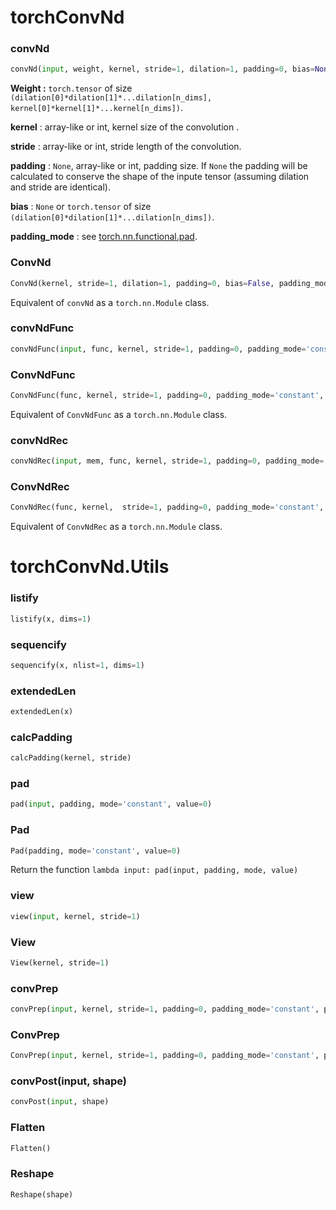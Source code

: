 # torchConvNd

### convNd
```python
convNd(input, weight, kernel, stride=1, dilation=1, padding=0, bias=None, padding_mode='constant', padding_value=0)
```

__Weight :__ `torch.tensor` of size `(dilation[0]*dilation[1]*...dilation[n_dims], kernel[0]*kernel[1]*...kernel[n_dims])`.

__kernel__ : array-like or int, kernel size of the  convolution .

__stride__ : array-like or int, stride length of the convolution.

__padding__ : `None`, array-like or int, padding size. If `None` the padding will be calculated to conserve the shape of the inpute tensor (assuming dilation and stride are identical).

__bias__ : `None` or `torch.tensor` of size `(dilation[0]*dilation[1]*...dilation[n_dims])`.

__padding\_mode__ : see [torch.nn.functional.pad](https://pytorch.org/docs/stable/nn.functional.html#pad).

### ConvNd
```python
ConvNd(kernel, stride=1, dilation=1, padding=0, bias=False, padding_mode='constant', padding_value=0)
```

Equivalent of `convNd` as a `torch.nn.Module` class.

### convNdFunc
```python
convNdFunc(input, func, kernel, stride=1, padding=0, padding_mode='constant', padding_value=0, *args)
```

### ConvNdFunc
```python
ConvNdFunc(func, kernel, stride=1, padding=0, padding_mode='constant', padding_value=0)
```

Equivalent of `ConvNdFunc` as a `torch.nn.Module` class.

### convNdRec
```python
convNdRec(input, mem, func, kernel, stride=1, padding=0, padding_mode='constant', padding_value=0, *args)
```

### ConvNdRec
```python
ConvNdRec(func, kernel,  stride=1, padding=0, padding_mode='constant', padding_value=0)
```

Equivalent of `ConvNdRec` as a `torch.nn.Module` class.

# torchConvNd.Utils

### listify
```python
listify(x, dims=1)
```

### sequencify
```python
sequencify(x, nlist=1, dims=1)
```

### extendedLen
```python
extendedLen(x)
```

### calcPadding
```python
calcPadding(kernel, stride)
```

### pad
```python
pad(input, padding, mode='constant', value=0)
```

### Pad
```python
Pad(padding, mode='constant', value=0)
```

Return the function `lambda input: pad(input, padding, mode, value)`

### view
```python
view(input, kernel, stride=1)
```

### View
```python
View(kernel, stride=1)
```

### convPrep
```python
convPrep(input, kernel, stride=1, padding=0, padding_mode='constant', padding_value=0)
```

### ConvPrep
```python
ConvPrep(input, kernel, stride=1, padding=0, padding_mode='constant', padding_value=0)
```

### convPost(input, shape)
```python
convPost(input, shape)
```

### Flatten
```python
Flatten()
```

### Reshape
```python
Reshape(shape)
```